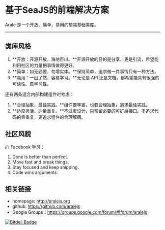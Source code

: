 # 基于SeaJS的前端解决方案

Arale 是一个开放、简单、易用的前端基础类库。

---


## 类库风格


1. **开放：开源开放，海纳百川。**开源开放的目的是分享，更是引流，希望能利用社区的力量把事情做得更好。
1. **简单：如无必要，勿增实体。**保持简单，追求做一件事情只有一种方法。
1. **易用：一目了然，容易学习。**无论是 API 还是文档，都希望能具有很强的可读性、自学习性。

还有两条适合内部构建组件时考虑：

1. **合理抽象，最佳实践。**组件要丰富，也要合理抽象，追求最佳实践。
1. **适度灵活，适量重复。**不过度设计，只预留必要的可扩展接口。不追求代码的零重复，更追求组件的合理解耦。


## 社区风貌

向 Facebook 学习：

1. Done is better than perfect.
1. Move fast and break things.
1. Stay focused and keep shipping.
1. Code wins arguments.


## 相关链接

- homepage: <http://aralejs.org>
- github: <https://github.com/aralejs>
- Google Groups：<https://groups.google.com/forum/#!forum/aralejs>


[![Bitdeli Badge](https://d2weczhvl823v0.cloudfront.net/aralejs/aralejs.org/trend.png)](https://bitdeli.com/free "Bitdeli Badge")

